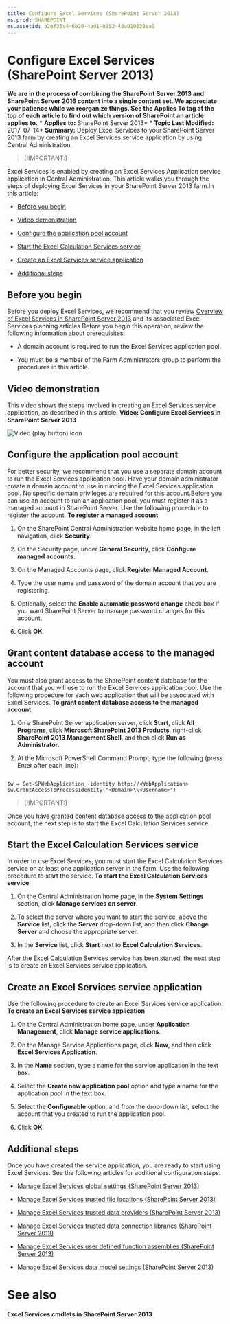 ```yaml
---
title: Configure Excel Services (SharePoint Server 2013)
ms.prod: SHAREPOINT
ms.assetid: a2ef35c4-6b29-4ad1-8652-48a019838ea0
---
```



# Configure Excel Services (SharePoint Server 2013)
 **We are in the process of combining the SharePoint Server 2013 and SharePoint Server 2016 content into a single content set. We appreciate your patience while we reorganize things. See the Applies To tag at the top of each article to find out which version of SharePoint an article applies to.** * **Applies to:** SharePoint Server 2013*  * **Topic Last Modified:** 2017-07-14* **Summary:** Deploy Excel Services to your SharePoint Server 2013 farm by creating an Excel Services service application by using Central Administration.
> [!IMPORTANT:]

  
    
    

Excel Services is enabled by creating an Excel Services Application service application in Central Administration. This article walks you through the steps of deploying Excel Services in your SharePoint Server 2013 farm.In this article:
-  [Before you begin](#begin)
    
  
-  [Video demonstration](configure-excel-online-administrative-settings.md#VideoDemonstration)
    
  
-  [Configure the application pool account](#proc1)
    
  
-  [Start the Excel Calculation Services service](#proc2)
    
  
-  [Create an Excel Services service application](#proc3)
    
  
-  [Additional steps](#more)
    
  

## Before you begin
<a name="begin"> </a>

Before you deploy Excel Services, we recommend that you review  [Overview of Excel Services in SharePoint Server 2013](html/overview-of-excel-services-in-sharepoint-server-2013.md) and its associated Excel Services planning articles.Before you begin this operation, review the following information about prerequisites:
- A domain account is required to run the Excel Services application pool.
    
  
- You must be a member of the Farm Administrators group to perform the procedures in this article.
    
  

## Video demonstration
<a name="VideoDemonstration"> </a>

This video shows the steps involved in creating an Excel Services service application, as described in this article. **Video: Configure Excel Services in SharePoint Server 2013**
  
    
    
![Video (play button) icon](images/)
  
    
    

  
    
    

  
    
    

## Configure the application pool account
<a name="proc1"> </a>

For better security, we recommend that you use a separate domain account to run the Excel Services application pool. Have your domain administrator create a domain account to use in running the Excel Services application pool. No specific domain privileges are required for this account.Before you can use an account to run an application pool, you must register it as a managed account in SharePoint Server. Use the following procedure to register the account. **To register a managed account**
1. On the SharePoint Central Administration website home page, in the left navigation, click **Security**.
    
  
2. On the Security page, under **General Security**, click **Configure managed accounts**.
    
  
3. On the Managed Accounts page, click **Register Managed Account**.
    
  
4. Type the user name and password of the domain account that you are registering.
    
  
5. Optionally, select the **Enable automatic password change** check box if you want SharePoint Server to manage password changes for this account.
    
  
6. Click **OK**.
    
  

## Grant content database access to the managed account
<a name="GrantAccess"> </a>

You must also grant access to the SharePoint content database for the account that you will use to run the Excel Services application pool. Use the following procedure for each web application that will be associated with Excel Services. **To grant content database access to the managed account**
1. On a SharePoint Server application server, click **Start**, click **All Programs**, click **Microsoft SharePoint 2013 Products**, right-click **SharePoint 2013 Management Shell**, and then click **Run as Administrator**.
    
  
2. At the Microsoft PowerShell Command Prompt, type the following (press Enter after each line):
    
  ```
  
$w = Get-SPWebApplication -identity http://<WebApplication>
$w.GrantAccessToProcessIdentity("<Domain>\\<Username>")
  ```


> [!IMPORTANT:]

  
    
    

Once you have granted content database access to the application pool account, the next step is to start the Excel Calculation Services service.
## Start the Excel Calculation Services service
<a name="proc2"> </a>

In order to use Excel Services, you must start the Excel Calculation Services service on at least one application server in the farm. Use the following procedure to start the service. **To start the Excel Calculation Services service**
1. On the Central Administration home page, in the **System Settings** section, click **Manage services on server**.
    
  
2. To select the server where you want to start the service, above the **Service** list, click the **Server** drop-down list, and then click **Change Server** and choose the appropriate server.
    
  
3. In the **Service** list, click **Start** next to **Excel Calculation Services**.
    
  
After the Excel Calculation Services service has been started, the next step is to create an Excel Services service application.
## Create an Excel Services service application
<a name="proc3"> </a>

Use the following procedure to create an Excel Services service application. **To create an Excel Services service application**
1. On the Central Administration home page, under **Application Management**, click **Manage service applications**.
    
  
2. On the Manage Service Applications page, click **New**, and then click **Excel Services Application**.
    
  
3. In the **Name** section, type a name for the service application in the text box.
    
  
4. Select the **Create new application pool** option and type a name for the application pool in the text box.
    
  
5. Select the **Configurable** option, and from the drop-down list, select the account that you created to run the application pool.
    
  
6. Click **OK**.
    
  

## Additional steps
<a name="more"> </a>

Once you have created the service application, you are ready to start using Excel Services. See the following articles for additional configuration steps.
-  [Manage Excel Services global settings (SharePoint Server 2013)](html/manage-excel-services-global-settings-sharepoint-server-2013.md)
    
  
-  [Manage Excel Services trusted file locations (SharePoint Server 2013)](html/manage-excel-services-trusted-file-locations-sharepoint-server-2013.md)
    
  
-  [Manage Excel Services trusted data providers (SharePoint Server 2013)](html/manage-excel-services-trusted-data-providers-sharepoint-server-2013.md)
    
  
-  [Manage Excel Services trusted data connection libraries (SharePoint Server 2013)](html/manage-excel-services-trusted-data-connection-libraries-sharepoint-server-2013.md)
    
  
-  [Manage Excel Services user defined function assemblies (SharePoint Server 2013)](html/manage-excel-services-user-defined-function-assemblies-sharepoint-server-2013.md)
    
  
-  [Manage Excel Services data model settings (SharePoint Server 2013)](html/manage-excel-services-data-model-settings-sharepoint-server-2013.md)
    
  

# See also

#### 

 **Excel Services cmdlets in SharePoint Server 2013**
  
    
    

  
    
    

